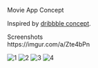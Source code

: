Movie App Concept

Inspired by [dribbble concept](https://dribbble.com/shots/4271924-Movie-App-Concet).


  <summary>Screenshots</summary>
  https://imgur.com/a/Zte4bPn
  
  ![1](https://i.imgur.com/KD6bliT.png)
  ![2](https://i.imgur.com/C03VPmu.png)
  ![3](https://i.imgur.com/13kCGCf.png)
  ![4](https://i.imgur.com/6Ganyoh.png)
  

